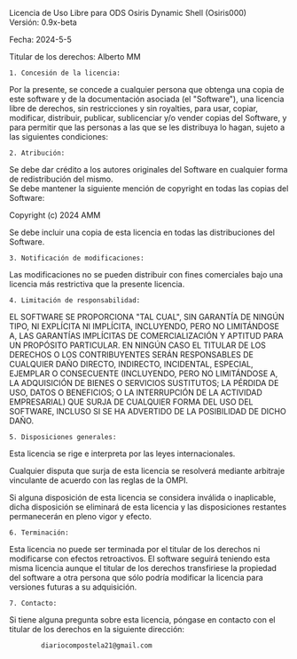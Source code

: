 Licencia de Uso Libre para ODS Osiris Dynamic Shell (Osiris000)   
Versión: 0.9x-beta   

Fecha: 2024-5-5   

Titular de los derechos: Alberto MM   

	1. Concesión de la licencia:   

Por la presente, se concede a cualquier persona que obtenga una copia de este software y de la documentación asociada (el "Software"), una licencia libre de derechos, sin restricciones y sin royalties, para usar, copiar, modificar, distribuir, publicar, sublicenciar y/o vender copias del Software, y para permitir que las personas a las que se les distribuya lo hagan, sujeto a las siguientes condiciones:    

	2. Atribución:    

Se debe dar crédito a los autores originales del Software en cualquier forma de redistribución del mismo.   
Se debe mantener la siguiente mención de copyright en todas las copias del Software:   

Copyright (c) 2024 AMM   

Se debe incluir una copia de esta licencia en todas las distribuciones del Software.   

	3. Notificación de modificaciones:   

Las modificaciones no se pueden distribuir con fines comerciales bajo una licencia más restrictiva que la presente licencia.   

	4. Limitación de responsabilidad:   

EL SOFTWARE SE PROPORCIONA "TAL CUAL", SIN GARANTÍA DE NINGÚN TIPO, NI EXPLÍCITA NI IMPLÍCITA, INCLUYENDO, PERO NO LIMITÁNDOSE A, LAS GARANTÍAS IMPLÍCITAS DE COMERCIALIZACIÓN Y APTITUD PARA UN PROPÓSITO PARTICULAR. EN NINGÚN CASO EL TITULAR DE LOS DERECHOS O LOS CONTRIBUYENTES SERÁN RESPONSABLES DE CUALQUIER DAÑO DIRECTO, INDIRECTO, INCIDENTAL, ESPECIAL, EJEMPLAR O CONSECUENTE (INCLUYENDO, PERO NO LIMITÁNDOSE A, LA ADQUISICIÓN DE BIENES O SERVICIOS SUSTITUTOS; LA PÉRDIDA DE USO, DATOS O BENEFICIOS; O LA INTERRUPCIÓN DE LA ACTIVIDAD EMPRESARIAL) QUE SURJA DE CUALQUIER FORMA DEL USO DEL SOFTWARE, INCLUSO SI SE HA ADVERTIDO DE LA POSIBILIDAD DE DICHO DAÑO.   

	5. Disposiciones generales:   

Esta licencia se rige e interpreta por las leyes internacionales.   

Cualquier disputa que surja de esta licencia se resolverá mediante arbitraje vinculante de acuerdo con las reglas de la OMPI.   

Si alguna disposición de esta licencia se considera inválida o inaplicable, dicha disposición se eliminará de esta licencia y las disposiciones restantes permanecerán en pleno vigor y efecto.   

	6. Terminación:    

Esta licencia no puede ser terminada por el titular de los derechos ni modificarse con efectos retroactivos. El software seguirá teniendo esta misma licencia aunque el titular de los derechos transfiriese la propiedad del software a otra persona que sólo podría modificar la licencia para versiones futuras a su adquisición.     

	7. Contacto:   

Si tiene alguna pregunta sobre esta licencia, póngase en contacto con el titular de los derechos en la siguiente dirección:   

			diariocompostela21@gmail.com   

